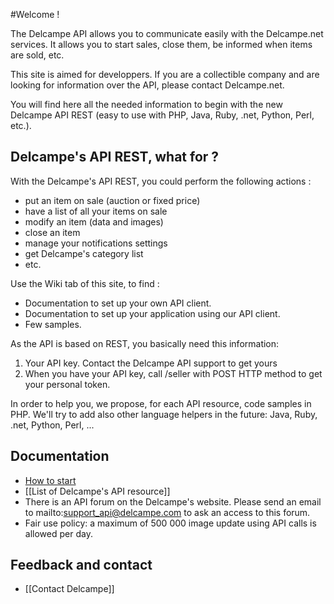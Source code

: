 #Welcome !

The Delcampe API allows you to communicate easily with the Delcampe.net services. It allows you to start sales, close them, be informed when items are sold, etc.

This site is aimed for developpers. If you are a collectible company and are looking for information over the API, please contact Delcampe.net.

You will find here all the needed information to begin with the new Delcampe API REST (easy to use with PHP, Java, Ruby, .net, Python, Perl, etc.). 

## Delcampe's API REST, what for ?

With the Delcampe's API REST, you could perform the following actions :

* put an item on sale (auction or fixed price)
* have a list of all your items on sale
* modify an item (data and images)
* close an item
* manage your notifications settings
* get Delcampe's category list
* etc. 

Use the Wiki tab of this site, to find :

* Documentation to set up your own API client.
* Documentation to set up your application using our API client.
* Few samples. 

As the API is based on REST, you basically need this information:

1. Your API key. Contact the Delcampe API support to get yours
2. When you have your API key, call /seller with POST HTTP method to get your personal token. 

In order to help you, we propose, for each API resource, code samples in PHP. We'll try to add also other language helpers in the future: Java, Ruby, .net, Python, Perl, ... 

## Documentation

* [How to start](https://github.com/Delcampe/delcampe-apirest-client/wiki/How-to-start)
* [[List of Delcampe's API resource]]
* There is an API forum on the Delcampe's website. Please send an email to mailto:support_api@delcampe.com to ask an access to this forum.
* Fair use policy: a maximum of 500 000 image update using API calls is allowed per day. 

## Feedback and contact

* [[Contact Delcampe]]
